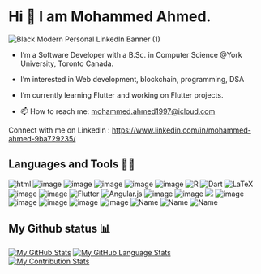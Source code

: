 # Hi 👋 I am Mohammed Ahmed.

![Black Modern Personal LinkedIn Banner (1)](https://user-images.githubusercontent.com/60136666/160201273-8061d56b-59e3-4661-a152-0d81300fbfd0.png)

- I’m a Software Developer with a B.Sc. in Computer Science @York University, Toronto Canada.
- I’m interested in Web development, blockchain, programming, DSA 
- I’m currently learning Flutter and working on Flutter projects.

- 📫 How to reach me: mohammed.ahmed1997@icloud.com

Connect with me on LinkedIn : https://www.linkedin.com/in/mohammed-ahmed-9ba729235/


## Languages and Tools 👩‍💻

![html](https://img.shields.io/badge/HTML5-E34F26?style=for-the-badge&logo=html5&logoColor=white)
![image](https://img.shields.io/badge/CSS3-1572B6?style=for-the-badge&logo=css3&logoColor=white)
![image](https://img.shields.io/badge/JavaScript-323330?style=for-the-badge&logo=javascript&logoColor=F7DF1E)
![image](https://img.shields.io/badge/Java-ED8B00?style=for-the-badge&logo=java&logoColor=white)
![image](https://img.shields.io/badge/C-00599C?style=for-the-badge&logo=c&logoColor=white)
![image](https://img.shields.io/badge/Python-FFD43B?style=for-the-badge&logo=python&logoColor=blue)
![R](https://img.shields.io/badge/r-%23276DC3.svg?style=for-the-badge&logo=r&logoColor=white)
![Dart](https://img.shields.io/badge/dart-%230175C2.svg?style=for-the-badge&logo=dart&logoColor=white)
![LaTeX](https://img.shields.io/badge/latex-%23008080.svg?style=for-the-badge&logo=latex&logoColor=white)
![image](https://img.shields.io/badge/React-20232A?style=for-the-badge&logo=react&logoColor=61DAFB)
![image](https://img.shields.io/badge/Node.js-339933?style=for-the-badge&logo=nodedotjs&logoColor=white)
![Flutter](https://img.shields.io/badge/Flutter-%2302569B.svg?style=for-the-badge&logo=Flutter&logoColor=white)
![Angular.js](https://img.shields.io/badge/angular.js-%23E23237.svg?style=for-the-badge&logo=angularjs&logoColor=white)
![image](https://img.shields.io/badge/Bootstrap-563D7C?style=for-the-badge&logo=bootstrap&logoColor=white)
![image](https://img.shields.io/badge/Tailwind_CSS-38B2AC?style=for-the-badge&logo=tailwind-css&logoColor=white)
![](https://img.shields.io/badge/MySQL-005C84?style=for-the-badge&logo=mysql&logoColor=white)
![image](https://img.shields.io/badge/Visual_Studio_Code-0078D4?style=for-the-badge&logo=visual%20studio%20code&logoColor=white)
![image](https://img.shields.io/badge/mac%20os-000000?style=for-the-badge&logo=apple&logoColor=white)
![image](https://img.shields.io/badge/Linux-FCC624?style=for-the-badge&logo=linux&logoColor=black)
![image](https://img.shields.io/badge/Windows-0078D6?style=for-the-badge&logo=windows&logoColor=white)
![image](https://img.shields.io/badge/json-5E5C5C?style=for-the-badge&logo=json&logoColor=white)
![Name](https://img.shields.io/badge/Express.js-000000?style=for-the-badge&logo=express&logoColor=white)
![Name](https://img.shields.io/badge/jQuery-0769AD?style=for-the-badge&logo=jquery&logoColor=white)
![Name](https://img.shields.io/badge/IntelliJ_IDEA-000000.svg?style=for-the-badge&logo=intellij-idea&logoColor=white)




## My Github status 📊

[![My GitHub Stats](https://github-readme-stats.vercel.app/api/?username=ahmedm097&count_private=true&theme=react&showicons=true)]() 
[![My GitHub Language Stats](https://github-readme-stats.vercel.app/api/top-langs/?username=ahmedm097&langs_count=5&theme=react)]()  
[![My Contribution Stats](https://github-contribution-stats.vercel.app/api/?username=ahmedm097)](https://github.com/ahmedm097/github-contribution-stats/)



